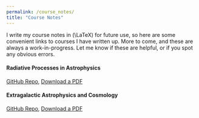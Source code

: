 ```yaml
---
permalink: /course_notes/
title: "Course Notes"
---
```


I write my course notes in \(\LaTeX\) for future use, so here are some convenient links to courses I have written up. More to come, and these are always a work-in-progress. Let me know if these are helpful, or if you spot any obvious errors. 

#### Radiative Processes in Astrophysics 

[GitHub Repo](https://github.com/JacobPilawa/astro207-course-notes), [Download a PDF](www.jacobpilawa.github.io/assets/files/radiation_notes.pdf)

#### Extragalactic Astrophysics and Cosmology 

[GitHub Repo](https://github.com/JacobPilawa/extragalactic_astro_and_cosmology), [Download a PDF](www.jacobpilawa.github.io/assets/files/cosmology_notes.pdf)